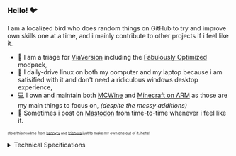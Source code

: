 ### Hello! 🐦
I am a localized bird who does random things on GitHub to try and improve own skills one at a time, and i mainly contribute to other projects if i feel like it.

- 🔭 I am a triage for [ViaVersion](https://discord.gg/viaversion) including the [Fabulously Optimized](https://discord.com/invite/fabulously-optimized-859124104644788234) modpack,
- 🐧 I daily-drive linux on both my computer and my laptop because i am satisified with it and don't need a ridiculous windows desktop experience,
- 💻 I own and maintain both [MCWine](https://github.com/Kichura/MCWine) and [Minecraft on ARM](https://github.com/Kichura/Minecraft_ARM) as those are my main things to focus on, *(despite the messy additions)*
- 🐘 Sometimes i post on [Mastodon](https://blobfox.coffee/@Kichura) from time-to-time whenever i feel like it.

<sub><sup><sup>stole this readme from [kennytv](https://github.com/kennytv) and [triphora](https://github.com/triphora) just to make my own one out of it. hehe!</sup></sup></sup>

<details><summary>Technical Specifications</summary>

[![OS - Fedora KDE 40](https://img.shields.io/badge/Fedora_KDE-40-1793D1?style=plastic&logo=fedora&logoColor=white)](https://fedoraproject.org/spins/kde) [![DE - KDE Plasma 5.92.0](https://img.shields.io/badge/KDE_Plasma-5.92.0-1793D1?style=plastic&logo=kde&logoColor=white)](https://kde.org/announcements/megarelease/6/rc1/) [![CPU - Ryzen 7 5700G](https://img.shields.io/badge/Ryzen_7-5700G-ED1C24?style=plastic&logo=amd&logoColor=white)](https://www.amd.com/en/products/apu/amd-ryzen-7-5700g) [![GPU - Radeon RX 6750 XT](https://img.shields.io/badge/Radeon-RX_6750_XT-ED1C24?style=plastic&logo=amd&logoColor=white)](https://www.amd.com/en/products/graphics/amd-radeon-rx-6750-xt)

[![Laptop - ThinkPad Edge L430](https://img.shields.io/badge/ThinkPad-Edge_L430-red?style=plastic&logo=lenovo&logoColor=white)](https://en.wikipedia.org/wiki/ThinkPad_E_series#Edge_11%22_(L430))
[![Mobile - iPhone 12 Pro](https://img.shields.io/badge/iPhone-12_Pro-FFFFFF?style=plastic&logo=apple&logoColor=black)](https://support.apple.com/kb/SP831?locale=en_US&viewlocale=en_US) [![Tablet - iPad Air 4th Generation](https://img.shields.io/badge/iPad_Air-4th_Generation-FFFFFF?style=plastic&logo=apple&logoColor=black)](https://support.apple.com/kb/SP828?locale=en_US)

